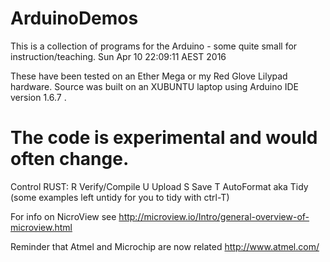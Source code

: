 ArduinoDemos
============

This is a collection of programs for the Arduino - some quite small for instruction/teaching.
Sun Apr 10 22:09:11 AEST 2016 

These have been tested on an Ether Mega or my Red Glove Lilypad hardware.
Source was built on an XUBUNTU laptop using Arduino IDE version 1.6.7 .

The code is experimental and would often change.
====
Control RUST:
R    Verify/Compile
U    Upload
S    Save
T    AutoFormat aka Tidy  (some examples left untidy for you to tidy with ctrl-T)

For info on NicroView see http://microview.io/Intro/general-overview-of-microview.html

Reminder that Atmel and Microchip are now related http://www.atmel.com/






